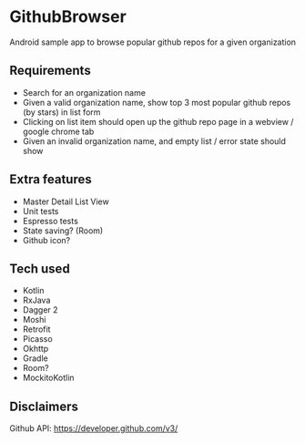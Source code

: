 # GithubBrowser
Android sample app to browse popular github repos for a given organization

## Requirements
- Search for an organization name
- Given a valid organization name, show top 3 most popular github repos (by stars) in list form
- Clicking on list item should open up the github repo page in a webview / google chrome tab
- Given an invalid organization name, and empty list / error state should show 

## Extra features
- Master Detail List View
- Unit tests
- Espresso tests
- State saving? (Room)
- Github icon?

## Tech used
- Kotlin
- RxJava
- Dagger 2
- Moshi
- Retrofit
- Picasso
- Okhttp
- Gradle
- Room?
- MockitoKotlin

## Disclaimers
Github API: https://developer.github.com/v3/
